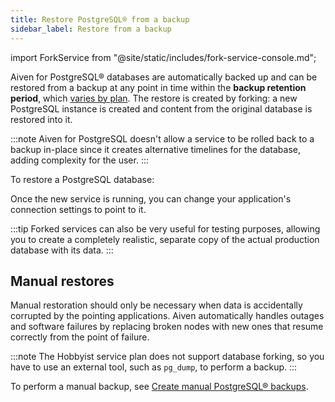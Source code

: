 ```yaml
---
title: Restore PostgreSQL® from a backup
sidebar_label: Restore from a backup
---
```


import ForkService from "@site/static/includes/fork-service-console.md";

Aiven for PostgreSQL® databases are automatically backed up and can be restored from a backup at any point in time within the **backup retention period**, which [varies by plan](/docs/products/postgresql/concepts/pg-backups).
The restore is created by forking: a new PostgreSQL instance is created and content from the original database is restored into it.

:::note
Aiven for PostgreSQL doesn't allow a service to be rolled back to a
backup in-place since it creates alternative timelines for the database,
adding complexity for the user.
:::

To restore a PostgreSQL database:

<ForkService/>

Once the new service is running, you can change your application's
connection settings to point to it.

:::tip
Forked services can also be very useful for testing purposes, allowing
you to create a completely realistic, separate copy of the actual
production database with its data.
:::

## Manual restores

Manual restoration should only be necessary when data is accidentally
corrupted by the pointing applications. Aiven automatically handles
outages and software failures by replacing broken nodes with new ones
that resume correctly from the point of failure.

:::note
The Hobbyist service plan does not support database forking, so you have
to use an external tool, such as `pg_dump`, to perform a backup.
:::

To perform a manual backup, see
[Create manual PostgreSQL® backups](/docs/products/postgresql/howto/create-manual-backups).
